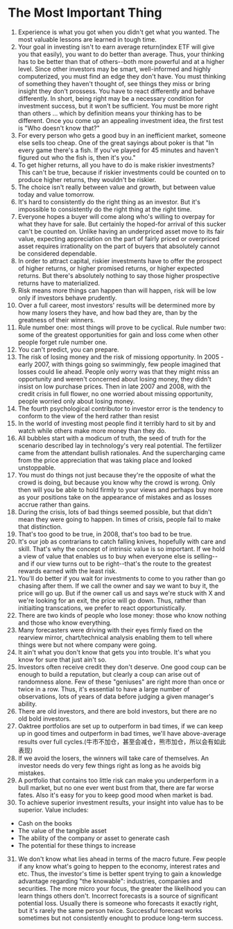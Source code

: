 # The Most Important Thing

1. Experience is what you got when you didn't get what you wanted. The most valuable lessons are learned in tough time.
2. Your goal in investing isn't to earn average return(index ETF will give you that easily), you want to do better than average. Thus, your thinking has to be 
better than that of others--both more powerful and at a higher level. Since other investors may be smart, well-informed and highly computerized, you must find an edge they don't have. You must thinking of something they haven't thought of, see things they miss or bring insight they don't prossess. You have to react differently and behave differently. In short, being right may be a necessary condition for investment success, but it won't be sufficient. You must be more right than others ... which by definition means your thinking has to be different. Once you come up an appealing investment idea, the first test is "Who doesn't know that?"
3. For every person who gets a good buy in an inefficient market, someone else sells too cheap. One of the great sayings about poker is that "In every game there's a fish. If you've played for 45 minutes and haven't figured out who the fish is, then it's you."
4. To get higher returns, all you have to do is make riskier investments? This can't be true, because if riskier investments could be counted on to produce higher returns, they wouldn't be riskier. 
5. The choice isn't really between value and growth, but between value today and value tomorrow. 
6. It's hard to consistently do the right thing as an investor. But it's impossible to consistently do the right thing at the right time.
7. Everyone hopes a buyer will come along who's willing to overpay for what they have for sale. But certainly the hoped-for arrival of this sucker can't be counted on. Unlike having an underpriced asset move to its fair value, expecting appreciation on the part of fairly priced or overpriced asset requires irrationality on the part of buyers that absolutely cannot be considered dependable.
8. In order to attract capital, riskier investments have to offer the prospect of higher returns, or higher promised returns, or higher expected returns. But there's absolutely nothing to say those higher prospective returns have to materialized. 
9. Risk means more things can happen than will happen, risk will be low only if investors behave prudently.
10. Over a full career, most investors' results will be determined more by how many losers they have, and how bad they are, than by the greatness of their winners.
11. Rule number one: most things will prove to be cyclical. Rule number two: some of the greatest opportunities for gain and loss come when other people forget rule number one.
12. You can't predict, you can prepare.
13. The risk of losing money and the risk of missiong opportunity. In 2005 - early 2007, with things going so swimmingly, few people imagined that losses could lie ahead. People only worry was that they might miss an opportunity and weren't concerned about losing money, they didn't insist on low purchase prices. Then in late 2007 and 2008, with the credit crisis in full flower, no one worried about missing opportunity, people worried only about losing money. 
14. The fourth psychological contributor to investor error is the tendency to conform to the view of the herd rather than resist
15. In the world of investing most people find it terribly hard to sit by and watch while others make more money than they do. 
16. All bubbles start with a modicum of truth, the seed of truth for the scenario described lay in technology's very real potential. The fertilizer came from the attendant bullish rationales. And the supercharging came from the price appreciation that was taking place and looked unstoppable.
17. You must do things not just because they're the opposite of what the crowd is doing, but because you know why the crowd is wrong. Only then will you be able to hold firmly to your views and perhaps buy more as your positions take on the appearance of mistakes and as losses accrue rather than gains. 
18. During the crisis, lots of bad things seemed possible, but that didn't mean they were going to happen. In times of crisis, people fail to make that distinction.
19. That's too good to be true, in 2008, that's too bad to be true.
20. It's our job as contrarians to catch falling knives, hopefully with care and skill. That's why the concept of intrinsic value is so important. If we hold a view of value that enables us to buy when everyone else is selling--and if our view turns out to be right--that's the route to the greatest rewards earned with the least risk.
21. You'll do better if you wait for investments to come to you rather than go chasing after them. If we call the owner and say we want to buy it, the price will go up. But if the owner call us and says we're stuck with X and we're looking for an exit, the price will go down. Thus, rather than initiaiting transcations, we prefer to react opportunistically. 
22. There are two kinds of people who lose money: those who know nothing and those who know everything. 
23. Many forecasters were driving with their eyes firmly fixed on the rearview mirror, chart/technical analysis enabling them to tell where things were but not where company were going.
24. It ain't what you don't know that gets you into trouble. It's what you know for sure that just ain't so.
25. Investors often receive credit they don't deserve. One good coup can be enough to build a reputation, but clearly a coup can arise out of randomness alone. Few of these "geniuses" are right more than once or twice in a row. Thus, it's essential to have a large number of observations, lots of years of data before judging a given manager's ability.
26. There are old investors, and there are bold investors, but there are no old bold investors.
27. Oaktree portfolios are set up to outperform in bad times, if we can keep up in good times and outperform in bad times, we'll have above-average results over full cycles.(牛市不加仓，甚至会减仓，熊市加仓，所以会有如此表现)
28. If we avoid the losers, the winners will take care of themselves. An investor needs do very few things right as long as he avoids big mistakes.
29. A portfolio that contains too little risk can make you underperform in a bull market, but no one ever went bust from that, there are far worse fates. Also it's easy for you to keep good mood when market is bad.
30. To achieve superior investment results, your insight into value has to be superior. Value includes: 
  - Cash on the books  
  - The value of the tangible asset
  - The ability of the company or asset to generate cash
  - The potential for these things to increase
31. We don't know what lies ahead in terms of the macro future. Few people if any know what's going to heppen to the economy, interest rates and etc. Thus, the investor's time is better spent trying to gain a knowledge advantage regarding "the knowable": industries, companies and securities. The more micro your focus, the greater the likelihood you can learn things others don't. Incorrect forecasts is a source of significant potential loss. Usually there is someone who forecasts it exactly right, but it's rarely the same person twice. Successful forecast works sometimes but not consistently enought to produce long-term success. 
